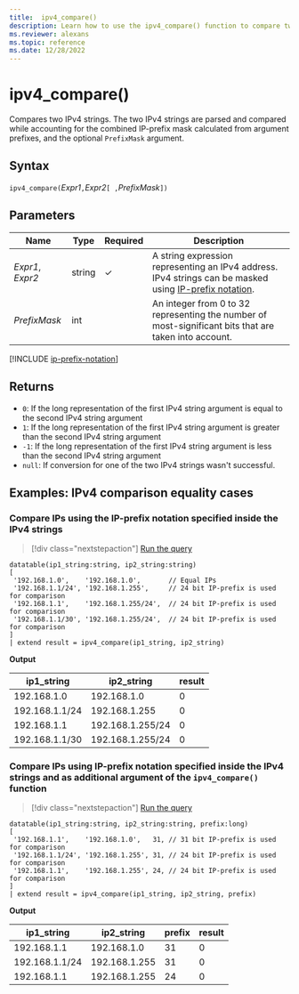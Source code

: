 ```yaml
---
title:  ipv4_compare()
description: Learn how to use the ipv4_compare() function to compare two IPv4 strings.
ms.reviewer: alexans
ms.topic: reference
ms.date: 12/28/2022
---
```

# ipv4_compare()

Compares two IPv4 strings. The two IPv4 strings are parsed and compared while accounting for the combined IP-prefix mask calculated from argument prefixes, and the optional `PrefixMask` argument.

## Syntax

`ipv4_compare(`*Expr1*`,`*Expr2*`[ ,`*PrefixMask*`])`

## Parameters

| Name | Type | Required | Description |
|--|--|--|--|
|*Expr1*, *Expr2*| string | &check; | A string expression representing an IPv4 address. IPv4 strings can be masked using [IP-prefix notation](#ip-prefix-notation).
|*PrefixMask*| int | | An integer from 0 to 32 representing the number of most-significant bits that are taken into account.

[!INCLUDE [ip-prefix-notation](../../includes/ip-prefix-notation.md)]

## Returns

* `0`: If the long representation of the first IPv4 string argument is equal to the second IPv4 string argument
* `1`: If the long representation of the first IPv4 string argument is greater than the second IPv4 string argument
* `-1`: If the long representation of the first IPv4 string argument is less than the second IPv4 string argument
* `null`: If conversion for one of the two IPv4 strings wasn't successful.

## Examples: IPv4 comparison equality cases

### Compare IPs using the IP-prefix notation specified inside the IPv4 strings

> [!div class="nextstepaction"]
> <a href="https://dataexplorer.azure.com/clusters/help/databases/Samples?query=H4sIAAAAAAAAA51QsQ6CMBDd+YrbkAQprWDUxNHBzd0YAlLIJUhrWwyDH+8ldYAw6d1wyct7715eXTraqpMr1LywzmDfHvyJAbWYQ1FwDSDke5Hw7S7hSRrGQLNEaBiD03MoOzhf7EzEmciINUFEnn9lJBIZVOhItdZGNjgCWhisrKFRBu7qoUuDVvVzy0UOsvRv/rZkm3SR8nfLW/AGOTrZ12CkHToHR6r1lRWeM6192nf0AaIgALOYAQAA" target="_blank">Run the query</a>

```kusto
datatable(ip1_string:string, ip2_string:string)
[
 '192.168.1.0',    '192.168.1.0',       // Equal IPs
 '192.168.1.1/24', '192.168.1.255',     // 24 bit IP-prefix is used for comparison
 '192.168.1.1',    '192.168.1.255/24',  // 24 bit IP-prefix is used for comparison
 '192.168.1.1/30', '192.168.1.255/24',  // 24 bit IP-prefix is used for comparison
]
| extend result = ipv4_compare(ip1_string, ip2_string)
```

**Output**

|ip1_string|ip2_string|result|
|---|---|---|
|192.168.1.0|192.168.1.0|0|
|192.168.1.1/24|192.168.1.255|0|
|192.168.1.1|192.168.1.255/24|0|
|192.168.1.1/30|192.168.1.255/24|0|

### Compare IPs using IP-prefix notation specified inside the IPv4 strings and as additional argument of the `ipv4_compare()` function

> [!div class="nextstepaction"]
> <a href="https://dataexplorer.azure.com/clusters/help/databases/Samples?query=H4sIAAAAAAAAA52QQQrCMBBF9z3F7GqhtiamRQsewJ17kdLatAzUJCSpdOHhDUYh6kpnFh8ew2P4XWPdtiNfoCK1sRrFUPlIARX9RErzHudqlGJIomMEMdnSjJSbjGQkTsFNQFYPsiYp5LkLaNHC/rD0DkADk+Ed9FLDWV5Uo9FI8a7MKXOOgNCicOCppOwP5deXXknZT8pTdAM+Wy460NxMo4Wdq+vKan8T1hn2+CowuQNRhO/LeAEAAA==" target="_blank">Run the query</a>

```kusto
datatable(ip1_string:string, ip2_string:string, prefix:long)
[
 '192.168.1.1',    '192.168.1.0',   31, // 31 bit IP-prefix is used for comparison
 '192.168.1.1/24', '192.168.1.255', 31, // 24 bit IP-prefix is used for comparison
 '192.168.1.1',    '192.168.1.255', 24, // 24 bit IP-prefix is used for comparison
]
| extend result = ipv4_compare(ip1_string, ip2_string, prefix)
```

**Output**

|ip1_string|ip2_string|prefix|result|
|---|---|---|---|
|192.168.1.1|192.168.1.0|31|0|
|192.168.1.1/24|192.168.1.255|31|0|
|192.168.1.1|192.168.1.255|24|0|

